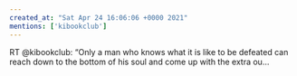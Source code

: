 ```yaml
---
created_at: "Sat Apr 24 16:06:06 +0000 2021"
mentions: ['kibookclub']
---
```


RT @kibookclub: “Only a man who knows what it is like to be defeated can reach down to the bottom of his soul and come up with the extra ou…